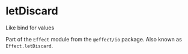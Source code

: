 # letDiscard

Like bind for values

Part of the `Effect` module from the `@effect/io` package. Also known as `Effect.letDiscard`.
